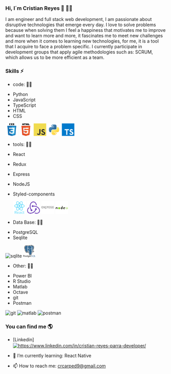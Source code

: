 ### Hi, I´m Cristian Reyes 👋 :technologist:

I am engineer and full stack web development, I am passionate about disruptive technologies that emerge every day. I love to solve problems because when solving them I feel a happiness that motivates me to improve and want to learn more and more, it fascinates me to meet new challenges and more when it comes to learning new technologies, for me, it is a tool that I acquire to face a problem specific. I currently participate in development groups that apply agile methodologies such as: SCRUM, which allows us to be more efficient as a team.



### Skills ⚡
* code: :technologist:
- Python
- JavaScript
- TypeScript
- HTML
- CSS 

<img src="https://raw.githubusercontent.com/devicons/devicon/master/icons/css3/css3-original-wordmark.svg" alt="css3" width="40" height="40"/> <img src="https://raw.githubusercontent.com/devicons/devicon/master/icons/html5/html5-original-wordmark.svg" alt="html5" width="40" height="40"/> <img src="https://raw.githubusercontent.com/devicons/devicon/master/icons/javascript/javascript-original.svg" alt="javascript" width="40" height="40"/>  <img src="https://raw.githubusercontent.com/devicons/devicon/master/icons/python/python-original.svg" alt="python" width="40" height="40"/>  <img src="https://raw.githubusercontent.com/devicons/devicon/master/icons/typescript/typescript-original.svg" alt="typescript" width="40" height="40"/>

 * tools: :technologist:
- React
- Redux
- Express 
- NodeJS
- Styled-components
  
  <img src="https://raw.githubusercontent.com/devicons/devicon/master/icons/react/react-original-wordmark.svg" alt="react" width="40" height="40"/>  <img src="https://raw.githubusercontent.com/devicons/devicon/master/icons/redux/redux-original.svg" alt="redux" width="40" height="40"/>  <img src="https://raw.githubusercontent.com/devicons/devicon/master/icons/express/express-original-wordmark.svg" alt="express" width="40" height="40"/>  <img src="https://raw.githubusercontent.com/devicons/devicon/master/icons/nodejs/nodejs-original-wordmark.svg" alt="nodejs" width="40" height="40"/>
  
* Data Base: :technologist:
- PostgreSQL
- Seqlite

<img src="https://www.vectorlogo.zone/logos/sqlite/sqlite-icon.svg" alt="sqlite" width="40" height="40"/>  <img src="https://raw.githubusercontent.com/devicons/devicon/master/icons/postgresql/postgresql-original-wordmark.svg" alt="postgresql" width="40" height="40"/>

* Other: :technologist:
- Power BI
- R Studio
- Matlab
- Octave
- git
- Postman

<img src="https://www.vectorlogo.zone/logos/git-scm/git-scm-icon.svg" alt="git" width="40" height="40"/>  <img src="https://upload.wikimedia.org/wikipedia/commons/2/21/Matlab_Logo.png" alt="matlab" width="40" height="40"/>  <img src="https://www.vectorlogo.zone/logos/getpostman/getpostman-icon.svg" alt="postman" width="40" height="40"/>

### You can find me :earth_americas:
-  [Linkedin] <a href="https://linkedin.com/in/https://www.linkedin.com/in/cristian-reyes-parra-developer/" target="blank"><img align="center" src="https://raw.githubusercontent.com/rahuldkjain/github-profile-readme-generator/master/src/images/icons/Social/linked-in-alt.svg" alt="https://www.linkedin.com/in/cristian-reyes-parra-developer/" height="30" width="40" /></a>

- 🌱 I’m currently learning: React Native

- 📫 How to reach me: crcarped9@gmail.com

